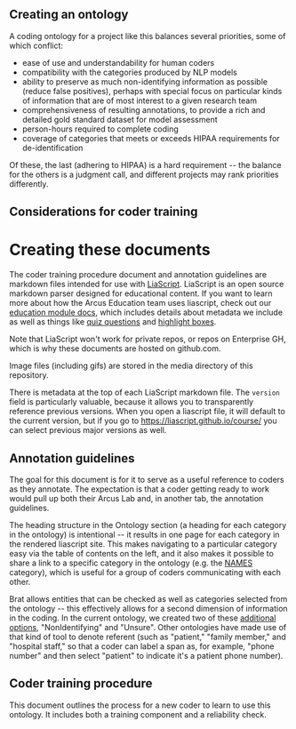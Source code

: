 ## Creating an ontology

A coding ontology for a project like this balances several priorities, some of which conflict: 

- ease of use and understandability for human coders
- compatibility with the categories produced by NLP models
- ability to preserve as much non-identifying information as possible (reduce false positives), perhaps with special focus on particular kinds of information that are of most interest to a given research team
- comprehensiveness of resulting annotations, to provide a rich and detailed gold standard dataset for model assessment
- person-hours required to complete coding
- coverage of categories that meets or exceeds HIPAA requirements for de-identification

Of these, the last (adhering to HIPAA) is a hard requirement -- the balance for the others is a judgment call, and different projects may rank priorities differently. 

## Considerations for coder training


# Creating these documents

The coder training procedure document and annotation guidelines are markdown files intended for use with [LiaScript](https://liascript.github.io/). 
LiaScript is an open source markdown parser designed for educational content. 
If you want to learn more about how the Arcus Education team uses liascript, check out our [education module docs](https://liascript.github.io/course/?https://raw.githubusercontent.com/arcus/education_modules/main/docs.md#1), which includes details about metadata we include as well as things like [quiz questions](https://liascript.github.io/course/?https://raw.githubusercontent.com/arcus/education_modules/main/docs.md#quizzes-automatically-graded-questions) and [highlight boxes](https://liascript.github.io/course/?https://raw.githubusercontent.com/arcus/education_modules/main/docs.md#including-highlight-boxes).

Note that LiaScript won't work for private repos, or repos on Enterprise GH, which is why these documents are hosted on github.com.

Image files (including gifs) are stored in the media directory of this repository. 

There is metadata at the top of each LiaScript markdown file. 
The `version` field is particularly valuable, because it allows you to transparently reference previous versions. 
When you open a liascript file, it will default to the current version, but if you go to https://liascript.github.io/course/ you can select previous major versions as well. 

## Annotation guidelines

The goal for this document is for it to serve as a useful reference to coders as they annotate. 
The expectation is that a coder getting ready to work would pull up both their Arcus Lab and, in another tab, the annotation guidelines. 

The heading structure in the Ontology section (a heading for each category in the ontology) is intentional -- it results in one page for each category in the rendered liascript site. 
This makes navigating to a particular category easy via the table of contents on the left, and it also makes it possible to share a link to a specific category in the ontology (e.g. the [NAMES](https://liascript.github.io/course/?https://raw.githubusercontent.com/arcus/note_deidentification/main/annotation_guidelines.md#names) category), which is useful for a group of coders communicating with each other. 

Brat allows entities that can be checked as well as categories selected from the ontology -- this effectively allows for a second dimension of information in the coding. 
In the current ontology, we created two of these [additional options](https://liascript.github.io/course/?https://raw.githubusercontent.com/arcus/note_deidentification/main/annotation_guidelines.md#additional-options), "NonIdentifying" and "Unsure". 
Other ontologies have made use of that kind of tool to denote referent (such as "patient," "family member," and "hospital staff," so that a coder can label a span as, for example, "phone number" and then select "patient" to indicate it's a patient phone number).

## Coder training procedure

This document outlines the process for a new coder to learn to use this ontology. 
It includes both a training component and a reliability check. 
